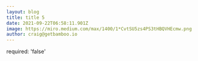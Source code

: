 ```yaml
---
layout: blog
title: title 5
date: 2021-09-22T06:58:11.901Z
image: https://miro.medium.com/max/1400/1*CvtSU5zs4PS3tHBQVHEcmw.png
author: craig@getbamboo.io
---
```

required: 'false'